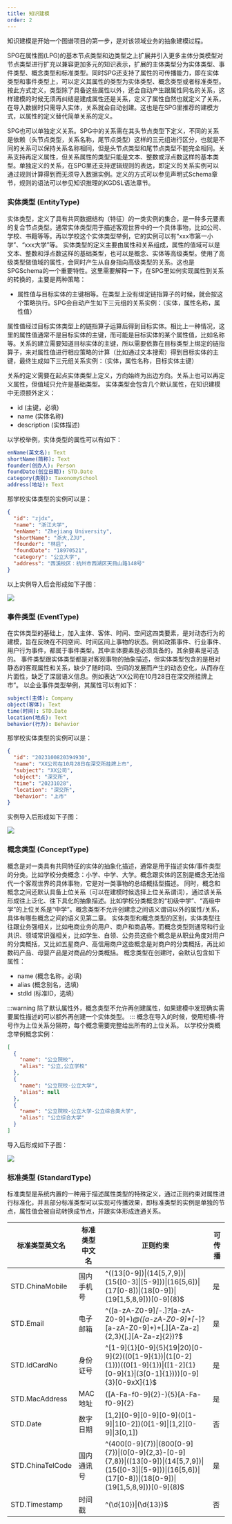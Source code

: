 ```yaml
---
title: 知识建模
order: 2
---
```


知识建模是开始一个图谱项目的第一步，是对该领域业务的抽象建模过程。

SPG在属性图(LPG)的基本节点类型和边类型之上扩展并引入更多主体分类模型对节点类型进行扩充以兼容更加多元的知识表示，扩展的主体类型分为实体类型、事件类型、概念类型和标准类型。同时SPG还支持了属性的可传播能力，即在实体类型和事件类型上，可以定义其属性的类型为实体类型、概念类型或者标准类型。按此方式定义，类型除了具备这些属性以外，还会自动产生跟属性同名的关系，这样建模的时候无须再纠结是建成属性还是关系，定义了属性自然也就定义了关系，在导入数据时只需导入实体，关系就会自动创建。这也是在SPG里推荐的建模方式，以属性的定义替代简单关系的定义。

SPG也可以单独定义关系。SPG中的关系需在其头节点类型下定义，不同的关系是依赖（头节点类型，关系名称，尾节点类型）这样的三元组进行区分，也就是不同的关系可以保持关系名称相同，但是头节点类型和尾节点类型不能完全相同。关系支持再定义属性，但关系属性的类型只能是文本、整数或浮点数这样的基本类型。单独定义的关系，在SPG里还支持逻辑规则的表达，即定义的关系实例可以通过规则计算得到而无须导入数据实例。定义的方式可以参见声明式Schema章节，规则的语法可以参见知识推理的KGDSL语法章节。

### 实体类型 (EntityType)

实体类型，定义了具有共同数据结构（特征）的一类实例的集合，是一种多元要素的复合节点类型。通常实体类型用于描述客观世界中的一个具体事物，比如公司、学校、书籍等等。再以学校这个实体类型举例，它的实例可以有“xxx市第一小学”、“xxx大学”等。
实体类型的定义主要由属性和关系组成，属性的值域可以是文本、整数和浮点数这样的基础类型，也可以是概念、实体等高级类型。使用了高级类型做值域的属性，会同时产生从自身指向高级类型的关系。这也是SPGSchema的一个重要特性。这里需要解释一下，在SPG里如何实现属性到关系的转换的，主要是两种策略：

- 属性值与目标实体的主键相等。在类型上没有绑定链指算子的时候，就会按这个策略执行。SPG会自动产生如下三元组的关系实例：（实体，属性名称，属性值）

属性值经过目标实体类型上的链指算子运算后得到目标实体。相比上一种情况，这里的属性值通常不是目标实体的主键，而可能是目标实体的某个属性值，比如名称等。关系的建立需要知道目标实体的主键，所以需要依靠在目标类型上绑定的链指算子，来对属性值进行相应策略的计算（比如通过文本搜索）得到目标实体的主键，最终生成如下三元组关系实例：（实体，属性名称，目标实体主键）

关系的定义需要在起点实体类型上定义，方向始终为出边方向。关系上也可以再定义属性，但值域只允许是基础类型。
实体类型会包含几个默认属性，在知识建模中无须额外定义：

- id (主键，必填)
- name (实体名称)
- description (实体描述)

以学校举例，实体类型的属性可以有如下：

```yaml
enName(英文名): Text
shortName(简称): Text
founder(创办人): Person
foundDate(创立日期): STD.Date
category(类别): TaxonomySchool
address(地址): Text
```

那学校实体类型的实例可以是：

```json
{
  "id": "zjdx",
  "name": "浙江大学",
  "enName": "Zhejiang University",
  "shortName": "浙大,ZJU",
  "founder": "林启",
  "foundDate": "18970521",
  "category": "公立大学",
  "address": "西溪校区：杭州市西湖区天目山路148号"
}
```

以上实例导入后会形成如下子图：

![](https://mdn.alipayobjects.com/huamei_xgb3qj/afts/img/A*eHxoRJiGqUoAAAAAAAAAAAAADtmcAQ/original)

### 事件类型 (EventType)

在实体类型的基础上，加入主体、客体、时间、空间这四类要素，是对动态行为的建模，旨在反映在不同空间、时间区间上事物的状态。例如政策事件、行业事件、用户行为事件，都属于事件类型。其中主体要素是必须具备的，其余要素是可选的。
事件类型跟实体类型都是对客观事物的抽象描述，但实体类型包含的是相对静态的客观属性和关系，缺少了随时间、空间的发展而产生的动态变化，从而存在片面性，缺乏了深层语义信息。例如表达“XX公司在10月28日在深交所挂牌上市”。
以企业事件类型举例，其属性可以有如下：

```yaml
subject(主体): Company
object(客体): Text
time(时间): STD.Date
location(地点): Text
behavior(行为): Behavior
```

那学校实体类型的实例可以是：

```json
{
  "id": "2023100820394930",
  "name": "XX公司在10月28日在深交所挂牌上市",
  "subject": "XX公司",
  "object": "深交所",
  "time": "20231028",
  "location": "深交所",
  "behavior": "上市"
}
```

实例导入后形成如下子图：

![](https://mdn.alipayobjects.com/huamei_xgb3qj/afts/img/A*YxBRSoAp2vMAAAAAAAAAAAAADtmcAQ/original)

### 概念类型 (ConceptType)

概念是对一类具有共同特征的实体的抽象化描述，通常是用于描述实体/事件类型的分类。比如学校分类概念：小学、中学、大学。概念跟实体的区别是概念无法指代一个客观世界的具体事物，它是对一类事物的总结概括型描述。
同时，概念和概念之间还默认具备上位关系（可以在建模时候选择上位关系谓词），通过该关系形成往上泛化、往下具化的抽象描述。比如学校分类概念的“初级中学”、“高级中学”的上位关系是“中学”。概念类型不允许创建念之间语义谓词以外的属性/关系，具体有哪些概念之间的语义见第二章。
实体类型和概念类型的区别，实体类型往往跟业务强相关，比如电商业务的用户、商户和商品等。而概念类型则通常和行业共识、领域常识强相关，比如学生、白领、公务员这些个概念是从职业角度对用户的分类概括，又比如五星商户、高信用商户这些概念是对商户的分类概括，再比如数码产品、母婴产品是对商品的分类概括。
概念类型在创建时，会默认包含如下属性：

- name (概念名称，必填)
- alias (概念别名，选填)
- stdId (标准ID，选填)

:::warning
除了默认属性外，概念类型不允许再创建属性，如果建模中发现确实需要属性描述的可以额外再创建一个实体类型。
:::
概念在导入的时候，使用短横-符号作为上位关系分隔符，每个概念需要完整给出所有的上位关系。 以学校分类概念举例概念实例：

```json
[
  {
    "name": "公立院校",
    "alias": "公立,公立学校"
  },
  {
    "name": "公立院校-公立大学",
    "alias": null
  },
  {
    "name": "公立院校-公立大学-公立综合类大学",
    "alias": "公立综合大学"
  }
]
```

导入后形成如下子图：

![](https://mdn.alipayobjects.com/huamei_xgb3qj/afts/img/A*xijrRptZW1YAAAAAAAAAAAAADtmcAQ/original)

### 标准类型 (StandardType)

标准类型是系统内置的一种用于描述属性类型的特殊定义，通过正则约束对属性进行标准化，并且部分标准类型可以实现可传播效果，即标准类型的实例是单独的节点，属性值会被自动转换成节点，并跟实体形成连通关系。

| **标准类型英文名** | **标准类型中文名** | **正则约束**                                                                                                                                                                                           | **可传播** |
| ------------------ | ------------------ | ------------------------------------------------------------------------------------------------------------------------------------------------------------------------------------------------------ | ---------- |
| STD.ChinaMobile    | 国内手机号         | ^((13[0-9])&#124;(14[5,7,9])&#124;(15([0-3]&#124;[5-9]))&#124;(16[5,6])&#124;(17[0-8])&#124;(18[0-9])&#124;(19[1,5,8,9]))[0-9]{8}$                                                                     | 是         |
| STD.Email          | 电子邮箱           | ^([a-zA-Z0-9]_[-_.]?[a-zA-Z0-9]+)_@([a-zA-Z0-9]\*[-_]?[a-zA-Z0-9]+)+[.][A-Za-z]{2,3}([.][A-Za-z]{2})?$                                                                                                 | 是         |
| STD.IdCardNo       | 身份证号           | ^[1-9]{1}[0-9]{5}(19&#124;20)[0-9]{2}((0[1-9]{1})&#124;(1[0-2]{1}))((0[1-9]{1})&#124;([1-2]{1}[0-9]{1}&#124;(3[0-1]{1})))[0-9]{3}[0-9xX]{1}$                                                           | 是         |
| STD.MacAddress     | MAC地址            | ([A-Fa-f0-9]{2}-){5}[A-Fa-f0-9]{2}                                                                                                                                                                     | 是         |
| STD.Date           | 数字日期           | [1,2][0-9][0-9]\[0-9\](0[1-9]&#124;1[0-2])(0[1-9]&#124;[1,2][0-9]&#124;3[0,1])                                                                                                                         | 否         |
| STD.ChinaTelCode   | 国内通讯号         | ^(400[0-9]{7})&#124;(800[0-9]{7})&#124;(0[0-9]{2,3}-[0-9]{7,8})&#124;((13[0-9])&#124;(14[5,7,9])&#124;(15([0-3]&#124;[5-9]))&#124;(16[5,6])&#124;(17[0-8])&#124;(18[0-9])&#124;(19[1,5,8,9]))[0-9]{8}$ | 是         |
| STD.Timestamp      | 时间戳             | ^(\\d{10})&#124;(\\d{13})$                                                                                                                                                                             | 否         |
